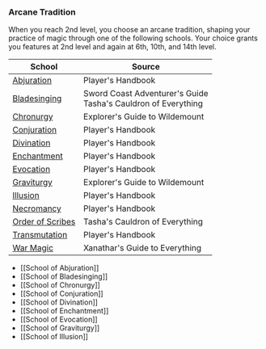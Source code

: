 ### Arcane Tradition
When you reach 2nd level, you choose an arcane tradition, shaping your practice of magic through one of the following schools. Your choice grants you features at 2nd level and again at 6th, 10th, and 14th level.

| School                                                                               | Source                                                                                                                         |
| ------------------------------------------------------------------------------------ | ------------------------------------------------------------------------------------------------------------------------------ |
| [Abjuration](http://dnd5e.wikidot.com/wizard:abjuration)                             | Player's Handbook                                                                                                              |
| [Bladesinging](http://dnd5e.wikidot.com/wizard:bladesinging)                         | Sword Coast Adventurer's Guide  <br>Tasha's Cauldron of Everything                                                             |
| [Chronurgy](http://dnd5e.wikidot.com/wizard:chronurgy)                               | Explorer's Guide to Wildemount                                                                                                 |
| [Conjuration](http://dnd5e.wikidot.com/wizard:conjuration)                           | Player's Handbook                                                                                                              |
| [Divination](http://dnd5e.wikidot.com/wizard:divination)                             | Player's Handbook                                                                                                              |
| [Enchantment](http://dnd5e.wikidot.com/wizard:enchantment)                           | Player's Handbook                                                                                                              |
| [Evocation](http://dnd5e.wikidot.com/wizard:evocation)                               | Player's Handbook                                                                                                              |
| [Graviturgy](http://dnd5e.wikidot.com/wizard:graviturgy)                             | Explorer's Guide to Wildemount                                                                                                 |
| [Illusion](http://dnd5e.wikidot.com/wizard:illusion)                                 | Player's Handbook                                                                                                              |
| [Necromancy](http://dnd5e.wikidot.com/wizard:necromancy)                             | Player's Handbook                                                                                                              |
| [Order of Scribes](http://dnd5e.wikidot.com/wizard:order-of-scribes)                 | Tasha's Cauldron of Everything                                                                                                 |
| [Transmutation](http://dnd5e.wikidot.com/wizard:transmutation)                       | Player's Handbook                                                                                                              |
| [War Magic](http://dnd5e.wikidot.com/wizard:war-magic)                               | Xanathar's Guide to Everything                                                                                                 |
- [[School of Abjuration]]
- [[School of Bladesinging]]
- [[School of Chronurgy]]
- [[School of Conjuration]]
- [[School of Divination]]
- [[School of Enchantment]]
- [[School of Evocation]]
- [[School of Graviturgy]]
- [[School of Illusion]]
